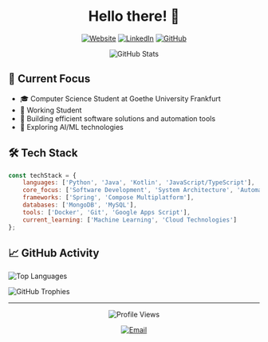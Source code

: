 <head>
  <meta name="google-site-verification" content="QCUfG1HLZjLolZYHd6bqze3LCvwpyWs2Y6vgzEm-Bdk" />
</head>

<div align="center">
  
  # Hello there! 👋

  [![Website](https://img.shields.io/badge/Website-vsdev.top-blue?style=flat-square&logo=google-chrome)](https://vsdev.top)
  [![LinkedIn](https://img.shields.io/badge/LinkedIn-Connect-blue?style=flat-square&logo=linkedin)](https://linkedin.com/in/vladislav-slugin)
  [![GitHub](https://img.shields.io/badge/GitHub-Follow-black?style=flat-square&logo=github)](https://github.com/vladslugin987)

  <img src="https://github-readme-stats.vercel.app/api?username=vladslugin987&show_icons=true&theme=tokyonight" alt="GitHub Stats" />
  
</div>

## 🚀 Current Focus

- 🎓 Computer Science Student at Goethe University Frankfurt
- 💼 Working Student
- 🔧 Building efficient software solutions and automation tools
- 🤖 Exploring AI/ML technologies

## 🛠️ Tech Stack

```javascript
const techStack = {
    languages: ['Python', 'Java', 'Kotlin', 'JavaScript/TypeScript'],
    core_focus: ['Software Development', 'System Architecture', 'Automation'],
    frameworks: ['Spring', 'Compose Multiplatform'],
    databases: ['MongoDB', 'MySQL'],
    tools: ['Docker', 'Git', 'Google Apps Script'],
    current_learning: ['Machine Learning', 'Cloud Technologies']
};
```

## 📈 GitHub Activity

![Top Languages](https://github-readme-stats.vercel.app/api/top-langs/?username=vladslugin987&layout=compact&theme=tokyonight)

<img src="https://github-profile-trophy.vercel.app/?username=vladslugin987&theme=tokyonight&column=7" alt="GitHub Trophies" />

---

<div align="center">
  
  ![Profile Views](https://komarev.com/ghpvc/?username=vladslugin987&color=blue)
  
  <a href="mailto:vslugin@vsdev.top">
    <img src="https://img.shields.io/badge/Email-Contact_Me-red?style=for-the-badge&logo=gmail" alt="Email" />
  </a>
  
</div>

